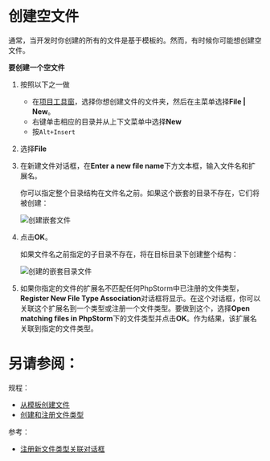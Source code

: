 # 创建空文件


通常，当开发时你创建的所有的文件是基于模板的。然而，有时候你可能想创建空文件。

**要创建一个空文件**

1. 按照以下之一做
    
    * 在[项目工具窗](/参考/工具窗参考/项目工具窗.md)，选择你想创建文件的文件夹，然后在主菜单选择**File | New**。
    * 右键单击相应的目录并从上下文菜单中选择**New**
    * 按`Alt+Insert`

2. 选择**File**
3. 在新建文件对话框，在**Enter a new file name**下方文本框，输入文件名和扩展名。
    
    你可以指定整个目录结构在文件名之前。如果这个嵌套的目录不存在，它们将被创建：
    
    ![创建嵌套文件](http://image.jellychen.cn/uploads/2016/11/ps_new_file.png)
    
4. 点击**OK**。
    
    如果文件名之前指定的子目录不存在，将在目标目录下创建整个结构：
    
    ![创建的嵌套目录文件](http://image.jellychen.cn/uploads/2016/11/new_file_with_subdir.png)
    
5. 如果你指定的文件的扩展名不匹配任何PhpStorm中已注册的文件类型，**Register New File Type Association**对话框将显示。在这个对话框，你可以关联这个扩展名到一个类型或注册一个文件类型。要做到这个，选择**Open matching files in PhpStorm**下的文件类型并点击**OK**。作为结果，该扩展名关联到指定的文件类型。
    


# 另请参阅：

规程：

* [从模板创建文件](/如何使用/常规指南/填充项目/从模板创建文件.md)
* [创建和注册文件类型](/如何使用/常规指南/配置项目和IDE设置/创建和注册文件类型.md)

参考：

* [注册新文件类型关联对话框](/参考/对话框/注册新文件类型关联对话框.md)